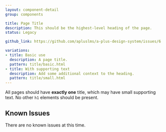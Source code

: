 ```yaml
---
layout: component-detail
group: components

title: Page Title
description: This should be the highest-level heading of the page.
status: Legacy

github_link: https://github.com/apluslms/a-plus-design-system/issues/6

variations:
- title: Basic use
  description: A page title.
  pattern: title/basic.html
- title: With supporting text
  description: Add some additional context to the heading. 
  pattern: title/small.html
---
```


All pages should have **exactly one** title, which may have small supporting text. No other `h1` elements should be present. 

## Known Issues

There are no known issues at this time.
